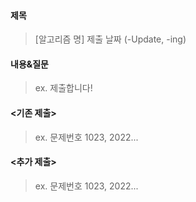 #### 제목
> [알고리즘 명] 제출 날짜 (-Update, -ing)

#### 내용&질문
> ex. 제출합니다!

#### <기존 제출>
> ex. 문제번호 1023, 2022...

#### <추가 제출>
> ex. 문제번호 1023, 2022...
